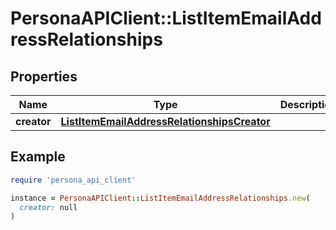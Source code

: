 # PersonaAPIClient::ListItemEmailAddressRelationships

## Properties

| Name | Type | Description | Notes |
| ---- | ---- | ----------- | ----- |
| **creator** | [**ListItemEmailAddressRelationshipsCreator**](ListItemEmailAddressRelationshipsCreator.md) |  | [optional] |

## Example

```ruby
require 'persona_api_client'

instance = PersonaAPIClient::ListItemEmailAddressRelationships.new(
  creator: null
)
```


